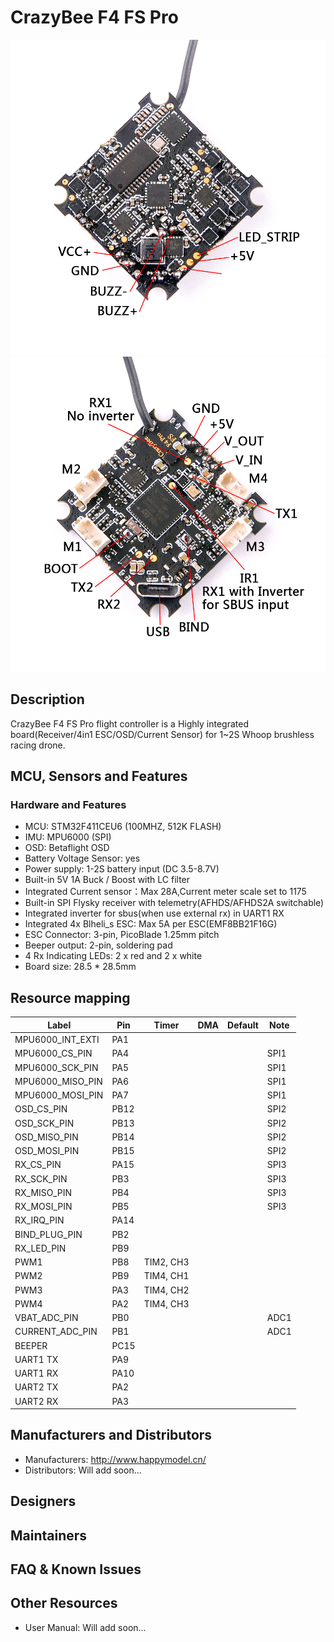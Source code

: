 # CrazyBee F4 FS Pro
![CrazyBee F4 FS Pro front](images/CrazyBeeF4FSProTop.jpg)
![CrazyBee F4 FS Pro back](images/CrazyBeeF4FSProBot.jpg)

## Description
CrazyBee F4 FS Pro flight controller is a Highly integrated board(Receiver/4in1 ESC/OSD/Current Sensor) for 1~2S Whoop brushless racing drone.

## MCU, Sensors and Features

### Hardware and Features
  - MCU: STM32F411CEU6 (100MHZ, 512K FLASH)
  - IMU: MPU6000 (SPI) 
  - OSD: Betaflight OSD
  - Battery Voltage Sensor: yes
  - Power supply: 1-2S battery input (DC 3.5-8.7V)
  - Built-in 5V 1A Buck / Boost with LC filter
  - Integrated Current sensor：Max 28A,Current meter scale set to 1175
  - Built-in SPI Flysky receiver with telemetry(AFHDS/AFHDS2A switchable)
  - Integrated inverter for sbus(when use external rx) in UART1 RX
  - Integrated 4x Blheli_s ESC: Max 5A per ESC(EMF8BB21F16G)
  - ESC Connector: 3-pin, PicoBlade 1.25mm pitch
  - Beeper output: 2-pin, soldering pad
  - 4 Rx Indicating LEDs: 2 x red  and  2 x white
  - Board size: 28.5 * 28.5mm

## Resource mapping

| Label                      | Pin | Timer  | DMA | Default     | Note                             |
|----------------------------|------|-------|-----|-------------|----------------------------------|
| MPU6000_INT_EXTI           | PA1  |       |     |             |                                  |
| MPU6000_CS_PIN             | PA4  |       |     |             |    SPI1                          |
| MPU6000_SCK_PIN            | PA5  |       |     |             |    SPI1                          |
| MPU6000_MISO_PIN           | PA6  |       |     |             |    SPI1                          |
| MPU6000_MOSI_PIN           | PA7  |       |     |             |    SPI1                          |
| OSD_CS_PIN                 | PB12 |       |     |             |    SPI2                          |
| OSD_SCK_PIN                | PB13 |       |     |             |    SPI2                          |
| OSD_MISO_PIN               | PB14 |       |     |             |    SPI2                          |
| OSD_MOSI_PIN               | PB15 |       |     |             |    SPI2                          |
| RX_CS_PIN                  | PA15 |       |     |             |    SPI3                          |
| RX_SCK_PIN                 | PB3  |       |     |             |    SPI3                          |
| RX_MISO_PIN                | PB4  |       |     |             |    SPI3                          |
| RX_MOSI_PIN                | PB5  |       |     |             |    SPI3                          |
| RX_IRQ_PIN                 | PA14 |       |     |             |                                  |
| BIND_PLUG_PIN              | PB2  |       |     |             |                                  |
| RX_LED_PIN                 | PB9  |       |     |             |                                  |
| PWM1                       | PB8  | TIM2, CH3 | |             |                                  |
| PWM2                       | PB9  | TIM4, CH1 | |             |                                  |
| PWM3                       | PA3  | TIM4, CH2 | |             |                                  |
| PWM4                       | PA2  | TIM4, CH3 | |             |                                  |
| VBAT_ADC_PIN               | PB0  |       |     |             |      ADC1                        |
| CURRENT_ADC_PIN            | PB1  |       |     |             |      ADC1                        |
| BEEPER                     | PC15 |       |     |             |                                  |
| UART1 TX                   | PA9  |       |     |             |      						       |
| UART1 RX                   | PA10 |       |     |             |            					   |
| UART2 TX                   | PA2  |       |     |             |      						       |
| UART2 RX                   | PA3  |       |     |             |            					   |


## Manufacturers and Distributors

- Manufacturers: http://www.happymodel.cn/
- Distributors: Will add soon...

## Designers

## Maintainers

## FAQ & Known Issues

## Other Resources

- User Manual: Will add soon...

